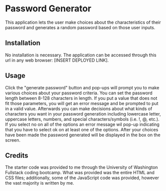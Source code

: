 # Password Generator
This application lets the user make choices about the characteristics of their password and generates a random password based on those user inputs. 

## Installation
No installation is necessary. The application can be accessed through this url in any web browser: [INSERT DEPLOYED LINK].

## Usage
Click the "generate password" button and pop-ups will prompt you to make various choices about your password criteria. You can set the password length between 8-128 characters in length. If you put a value that does not fit those parameters, you will get an error message and be prompted to put in a valid value. Afterwards you can make decisions about what kinds of characters you want in your password generation including lowercase letter, uppercase letters, numbers, and special characters/symbols (i.e. !, @, etc.). If you select no on all of the options an error message wil pop-up indicating that you have to select ok on at least one of the options. After your choices have been made the password generated will be displayed in the box on the screen. 

## Credits
The starter code was provided to me through the University of Washington Fullstack coding bootcamp. What was provided was the entire HTML and CSS files; additionally, some of the JavaScript code was provided, however the vast majority is written by me.